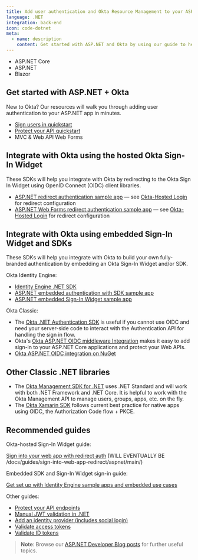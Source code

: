 ```yaml
---
title: Add user authentication and Okta Resource Management to your ASP.NET app
language: .NET
integration: back-end
icon: code-dotnet
meta:
  - name: description
    content: Get started with ASP.NET and Okta by using our guide to help you add user authentication to your ASP.NET app.
---
```


<ul class='language-tabs'>
	<li>
		<RouterLink to='/code/dotnet/aspnetcore/'>
			<i class='icon code-dotnet-32'></i><span>ASP.NET Core</span>
		</RouterLink>
	</li>
	<li>
		<RouterLink to='/code/dotnet/aspnet/'>
			<i class='icon code-dotnet-32'></i><span>ASP.NET</span>
		</RouterLink>
	</li>
	<li>
		<RouterLink to='/code/dotnet/blazor/'>
			<i class='icon code-dotnet-32'></i><span>Blazor</span>
		</RouterLink>
	</li>
</ul>

## Get started with ASP.NET + Okta

New to Okta? Our resources will walk you through adding user authentication to your ASP.NET app in minutes.

<ul class='language-ctas'>
  <li>
    <a href='#' class='Button--blueDarkOutline' data-proofer-ignore>
      <span>Sign users in quickstart</span>
    </a>
  </li>
  <li>
    <a href='/docs/guides/protect-your-api/aspnet/main/' class='Button--blueDarkOutline' data-proofer-ignore>
      <span>Protect your API quickstart</span>
    </a>
  </li>
  <li>
    <DropdownButton caption="Sample app">
      <DropdownButtonOption href='https://github.com/okta/samples-aspnet'>MVC & Web API</DropdownButtonOption>
      <DropdownButtonOption href='https://github.com/okta/samples-aspnet-webforms'>Web Forms</DropdownButtonOption>
    </DropdownButton>
  </li>
</ul>

## Integrate with Okta using the hosted Okta Sign-In Widget

These SDKs will help you integrate with Okta by redirecting to the Okta Sign In Widget using OpenID Connect (OIDC) client libraries.

* [ASP.NET redirect authentication sample app](https://github.com/okta/samples-aspnet) &mdash;  see [Okta-Hosted Login](https://github.com/okta/samples-aspnet/tree/master/okta-hosted-login) for redirect configuration
* [ASP.NET Web Forms redirect authentication sample app](https://github.com/okta/samples-aspnet-webforms) &mdash;  see [Okta-Hosted Login](https://github.com/okta/samples-aspnet-webforms/tree/master/okta-hosted-login) for redirect configuration

## Integrate with Okta using embedded Sign-In Widget and SDKs

These SDKs will help you integrate with Okta to build your own fully-branded authentication by embedding an Okta Sign-In Widget and/or SDK.

Okta Identity Engine:

* [Identity Engine .NET SDK](https://github.com/okta/okta-idx-dotnet)
* [ASP.NET embedded authentication with SDK sample app](https://github.com/okta/okta-idx-dotnet/tree/master/samples/samples-aspnet/embedded-auth-with-sdk)
* [ASP.NET embedded Sign-In Widget sample app](https://github.com/okta/okta-idx-dotnet/tree/master/samples/samples-aspnet/embedded-sign-in-widget)

Okta Classic:

* The [Okta .NET Authentication SDK](https://github.com/okta/okta-auth-dotnet) is useful if you cannot use OIDC and need your server-side code to interact with the Authentication API for handling the sign in flow.
* Okta's [Okta ASP.NET OIDC middleware Integration](https://github.com/okta/okta-aspnet) makes it easy to add sign-in to your ASP.NET Core applications and protect your Web APIs.
* [Okta ASP.NET OIDC integration on NuGet](https://www.nuget.org/packages/Okta.AspNet)

## Other Classic .NET libraries

* The [Okta Management SDK for .NET](https://github.com/okta/okta-sdk-dotnet) uses .NET Standard and will work with both .NET Framework and .NET Core. It is helpful to work with the Okta Management API to manage users, groups, apps, etc. on the fly.
* The [Okta Xamarin SDK](https://github.com/okta/okta-oidc-xamarin) follows current best practice for native apps using OIDC, the Authorization Code flow + PKCE.

## Recommended guides

Okta-hosted Sign-In Widget guide:

[Sign into your web app with redirect auth](#) (WILL EVENTUALLY BE /docs/guides/sign-into-web-app-redirect/aspnet/main/)

Embedded SDK and Sign-In Widget sign-in guide:

[Get set up with Identity Engine sample apps and embedded use cases](/docs/guides/oie-embedded-common-org-setup/aspnet/main/)

Other guides:

* [Protect your API endpoints](/docs/guides/protect-your-api/aspnet/main/)
* [Manual JWT validation in .NET](/code/dotnet/jwt-validation/)
* [Add an identity provider (includes social login)](/docs/guides/identity-providers/)
* [Validate access tokens](/docs/guides/validate-access-tokens)
* [Validate ID tokens](/docs/guides/validate-id-tokens)

> **Note**: Browse our [ASP.NET Developer Blog posts](/search/#q=asp%20net&f:@commonoktasource=[Developer%20blog]) for further useful topics.